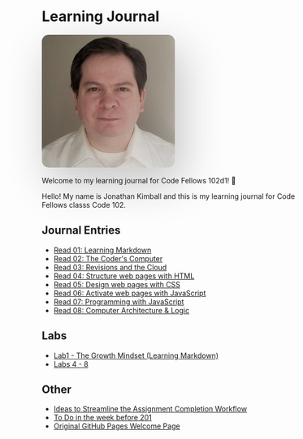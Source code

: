 # Learning Journal

<head>
  <meta name="theme-color" content="#A4A1A6">
  <!-- <meta name="theme-color" content="#8C5627"> -->
  <!--meta name="theme-color" content="#f60"-->
  <link href="https://fonts.googleapis.com/css?family=Inconsolata|Merriweather|Alegreya|Roboto+Condensed|Permanent+Marker" rel="stylesheet">
  <link rel="apple-touch-icon" sizes="180x180" href="/apple-touch-icon.png?v=3">
  <link rel="icon" type="image/png" sizes="32x32" href="/favicon-32x32.png?v=3">
  <link rel="icon" type="image/png" sizes="16x16" href="/favicon-16x16.png?v=3">
  <link rel="manifest" href="/site.webmanifest">
</head>

<style type="text/css">
    img {
        box-shadow: 1em 2em 6em 0em rgba(0, 0, 0, 0.23);
        border-radius:  1em;
    }

    h2 { font-family: 'Permanent Marker', Inherit; }
</Style>

![Me](images/IMG_20140428_181836_447_cropped.png)

Welcome to my learning journal for Code Fellows 102d1! :notebook:

Hello! My name is Jonathan Kimball and this is my learning journal for Code Fellows classs Code 102.

## Journal Entries

- [Read 01: Learning Markdown](read01)
- [Read 02: The Coder's Computer](read02-editor-and-cli)
- [Read 03: Revisions and the Cloud](read03-git)
- [Read 04: Structure web pages with HTML](read04-structure-web-pages-with-html)
- [Read 05: Design web pages with CSS](read05-design-web-pages-with-css)
- [Read 06: Activate web pages with JavaScript](read06-activate-web-pages-with-javascript)
- [Read 07: Programming with JavaScript](Read7)
- [Read 08: Computer Architecture & Logic](read08)

## Labs

- [Lab1 - The Growth Mindset (Learning Markdown)](Lab1)
- [Labs 4 - 8](Lab4)

## Other

- [Ideas to Streamline the Assignment Completion Workflow](workflow-ideas)
- [To Do in the week before 201](TODO)
- [Original GitHub Pages Welcome Page](SampleWelcome)
